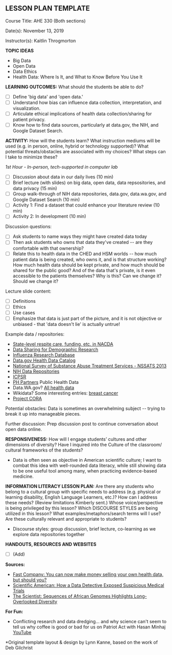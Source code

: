 ## LESSON PLAN TEMPLATE

Course Title: AHE 330 (Both sections)

Date(s): November 13, 2019 

Instructor(s): Kaitlin Throgmorton

**TOPIC IDEAS**
- Big Data
- Open Data
- Data Ethics
- Health Data: Where Is It, and What to Know Before You Use It

**LEARNING OUTCOMES:** What should the students be able to do?
- [ ] Define 'big data' and 'open data.'
- [ ] Understand how bias can influence data collection, interpretation, and visualization. 
- [ ] Articulate ethical implications of health data collection/sharing for patient privacy. 
- [ ] Know how to find data sources, particularly at data.gov, the NIH, and Google Dataset Search.

**ACTIVITY:** How will the students learn? What instruction mediums will be used (e.g. in person, online, hybrid or technology supported)? What potential threats/obstacles are associated with my choices? What steps can I take to minimize these?

*1st Hour - In-person, tech-supported in computer lab*
- [ ] Discussion about data in our daily lives (10 min)
- [ ] Brief lecture (with slides) on big data, open data, data repsositories, and data privacy (15 min)
- [ ] Group walk-through of NIH data repositories, data.gov, data.wa.gov, and Google Dataset Search (10 min)
- [ ] Activity 1: Find a dataset that could enhance your literature review (10 min)
- [ ] Activity 2: In development (10 min)

Discussion questions:
- [ ] Ask students to name ways they might have created data today
- [ ] Then ask students who owns that data they've created -- are they comfortable with that ownership?
- [ ] Relate this to health data in the CHED and HSM worlds -- how much patient data is being created, who owns it, and is that structure working? How much health data should be kept private, and how much should be shared for the public good? And of the data that's private, is it even accessible to the patients themselves? Why is this? Can we change it? Should we change it?

Lecture slide content:
- [ ] Definitions
- [ ] Ethics
- [ ] Use cases
- [ ] Emphasize that data is just part of the picture, and it is not objective or unbiased - that 'data doesn't lie' is actually untrue!

Example data / repositories:
- [State-level respite care, funding, etc. in NACDA](https://www.icpsr.umich.edu/icpsrweb/NACDA/studies/6584/summary)
- [Data Sharing for Demographic Research](https://www.icpsr.umich.edu/icpsrweb/content/DSDR/index.html)
- [Influenza Research Database](https://www.fludb.org/brc/home.spg?decorator=influenza)
- [Data.gov Health Data Catalog](https://catalog.data.gov/dataset?_organization_limit=0&organization=hhs-gov#topic=health_navigation)
- [National Survey of Substance Abuse Treatment Services - NSSATS 2013](https://catalog.data.gov/dataset/national-survey-of-substance-abuse-treatment-services-n-ssats-2013)
- [NIH Data Repositories](https://www.nlm.nih.gov/NIHbmic/nih_data_sharing_repositories.html)
- [ICPSR](https://www.icpsr.umich.edu/icpsrweb/)
- [PH Partners](https://phpartners.org/ph_public/) Public Health Data
- Data.WA.gov? [All health data](https://data.wa.gov/browse?category=Health)
- Wikidata? Some interesting entries: [breast cancer](https://www.wikidata.org/wiki/Q128581)
- [Project CORA](https://www.projectcora.org) 

Potential obstacles: Data is sometimes an overwhelming subject -- trying to break it up into manageable pieces. 

Further discussion:
Prep discussion post to continue conversation about open data online. 


**RESPONSIVENESS:** How will I engage students’ cultures and other dimensions of diversity? Have I inquired into the Culture of the classroom/ cultural frameworks of the students?
- Data is often seen as objective in American scientific culture; I want to combat this idea with well-rounded data literacy, while still showing data to be one useful tool among many, when practicing evidence-based medicine. 

**INFORMATION LITERACY LESSON PLAN:** Are there any students who belong to a cultural group with specific needs to address (e.g.
physical or learning disability, English Language Learners, etc.)? How can I address these needs? (Review limitations Kimberly sent.) Whose voice/perspective is being privileged by this lesson? Which DISCOURSE STYLES are being utilized in this lesson? What examples/metaphors/search terms will I use? Are these culturally relevant and appropriate to students?
- Discourse styles: group discussion, brief lecture, co-learning as we explore data repositories together

**HANDOUTS, RESOURCES AND WEBSITES**
- [ ] (Add)

**Sources:**
- [Fast Company: You can now make money selling your own health data, but should you?](https://www.fastcompany.com/90409942/would-you-sell-your-own-health-data-theres-a-market-for-it-but-ethical-concerns-remain) 
- [Scientific American: How a Data Detective Exposed Suspicious Medical Trials](https://www.scientificamerican.com/article/how-a-data-detective-exposed-suspicious-medical-trials/)
- [The Scientist: Sequences of African Genomes Highlights Long-Overlooked Diversity](https://www.the-scientist.com/news-opinion/sequences-of-african-genomes-highlights-long-overlooked-diversity-66598)

**For Fun:**
- Conflicting research and data dredging... and why science can't seem to tell us why coffee is good or bad for us on Patriot Act with Hasan Minhaj [YouTube](https://www.youtube.com/watch?v=6HsC3wsTxms)


*Original template layout &amp; design by Lynn Kanne, based on the work of Deb Gilchrist
